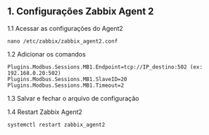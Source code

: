 ## 1.  Configurações Zabbix Agent 2

1.1 Acessar as configurações do Agent2
 
    nano /etc/zabbix/zabbix_agent2.conf


1.2 Adicionar os comandos
  
    Plugins.Modbus.Sessions.MB1.Endpoint=tcp://IP_destino:502 (ex: 192.168.0.20:502)
    Plugins.Modbus.Sessions.MB1.SlaveID=20
    Plugins.Modbus.Sessions.MB1.Timeout=2

1.3 Salvar e fechar o arquivo de configuração



1.4 Restart Zabbix Agent2

    systemctl restart zabbix_agent2

